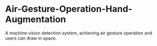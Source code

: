 # Air-Gesture-Operation-Hand-Augmentation
A machine vision detection system, achieving air gesture operation  and users can draw in space.
